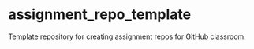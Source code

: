 # assignment_repo_template
Template repository for creating assignment repos for GitHub classroom. 

